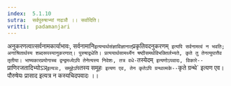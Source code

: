 ```yaml
---
index:  5.1.10
sutra:  सर्वपुरुषाभ्यां णढञौ ।। सर्वादिति।
vritti:  padamanjari
---
```


अनुकरणत्वात्सर्वनामकार्याभावः, सर्वनामानि` इत्यन्वर्थसंज्ञाविज्ञानात् `प्रकृतिवदनुकरणम्` इत्यपि सर्वनामत्वं न भवति; अनाश्रितार्थस्य शब्दरूपस्यानुकरणात्।
पुरुषाद्वधेति। प्रत्ययार्थसामर्थ्येन षष्ठीसमर्थविभक्तिर्लभ्यते, कृते तु तेनत्युपात्तैव तृतीया। भाष्यकारप्रयोगाच्च द्वन्द्वमध्येऽपि तेनेत्यस्य निवेशः, तत्र वधे-`तस्येदम्` इत्यणोऽपवादः, विकारे--`प्राणिरजतादिभ्योऽञ्` इत्यञः, समूहेऽपि `तस्य समूहः` इत्यण एव, तेन कृतेऽपि ग्रन्थात्मके--`कृते ग्रन्थे` इत्यण एव। पौरुषेयः प्रासाद इत्यत्र न कस्यचिदपवादः ।।

